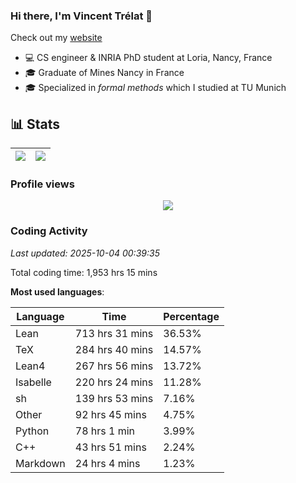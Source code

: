 ### Hi there, I'm Vincent Trélat 👋

Check out my [website](https://vtrelat.github.io)

-   💻 CS engineer & INRIA PhD student at Loria, Nancy, France
-   🎓 Graduate of Mines Nancy in France
-   🎓 Specialized in _formal methods_ which I studied at TU Munich

## 📊 **Stats**

| <img align="center" src="https://readme-stats.clckblog.space/api?username=VTrelat&show_icons=true&include_all_commits=true&theme=tokyonight&hide_border=true" /> | <img align="center" src="https://readme-stats.clckblog.space/api/top-langs/?username=VTrelat&layout=compact&theme=tokyonight&hide_border=true" /> |
| ---------------------------------------------------------------------------------------------------------------------------------------------------------------- | ------------------------------------------------------------------------------------------------------------------------------------------------- |

### Profile views

<p align="center">
 <img src="https://profile-counter.glitch.me/VTrelat/count.svg" />
</p>

<!--automations-->
### Coding Activity
_Last updated: 2025-10-04 00:39:35_

Total coding time: 1,953 hrs 15 mins

**Most used languages**:

| Language | Time | Percentage |
| ------------- | ------------- | ------------- |
| Lean | 713 hrs 31 mins | 36.53% |
| TeX | 284 hrs 40 mins | 14.57% |
| Lean4 | 267 hrs 56 mins | 13.72% |
| Isabelle | 220 hrs 24 mins | 11.28% |
| sh | 139 hrs 53 mins | 7.16% |
| Other | 92 hrs 45 mins | 4.75% |
| Python | 78 hrs 1 min | 3.99% |
| C++ | 43 hrs 51 mins | 2.24% |
| Markdown | 24 hrs 4 mins | 1.23% |

